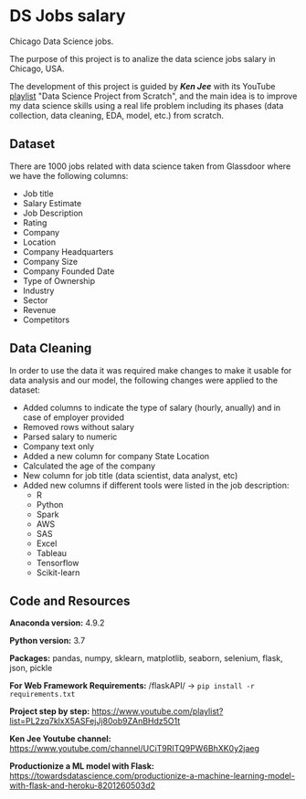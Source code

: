 # DS Jobs salary
Chicago Data Science jobs.

The purpose of this project is to analize the data science jobs salary in Chicago, USA. 

The development of this project is guided by ***Ken Jee*** with its YouTube [playlist](https://www.youtube.com/playlist?list=PL2zq7klxX5ASFejJj80ob9ZAnBHdz5O1t)
 "Data Science Project from Scratch", 
and the main idea is to improve my data science skills using a real life problem including its phases (data collection, data cleaning, EDA, model, etc.) from scratch.

## Dataset

There are 1000 jobs related with data science taken from Glassdoor where we have the following columns:

- Job title
- Salary Estimate
- Job Description
- Rating
- Company
- Location
- Company Headquarters
- Company Size
- Company Founded Date
- Type of Ownership
- Industry
- Sector
- Revenue
- Competitors

## Data Cleaning
In order to use the data it was required make changes to make it usable for data analysis and our model, the following changes were applied to the dataset:

* Added columns to indicate the type of salary (hourly, anually) and in case of employer provided
* Removed rows without salary
* Parsed salary to numeric
* Company text only
* Added a new column for company State Location
* Calculated the age of the company
* New column for job title (data scientist, data analyst, etc)
* Added new columns if different tools were listed in the job description:
  * R
  * Python
  * Spark
  * AWS
  * SAS
  * Excel
  * Tableau
  * Tensorflow
  * Scikit-learn

  

## Code and Resources

**Anaconda version:** 4.9.2

**Python version:** 3.7

**Packages:** pandas, numpy, sklearn, matplotlib, seaborn, selenium, flask, json, pickle

**For Web Framework Requirements:** /flaskAPI/ -> ``` pip install -r requirements.txt ```

**Project step by step:** https://www.youtube.com/playlist?list=PL2zq7klxX5ASFejJj80ob9ZAnBHdz5O1t

**Ken Jee Youtube channel:** https://www.youtube.com/channel/UCiT9RITQ9PW6BhXK0y2jaeg

**Productionize a ML model with Flask:** https://towardsdatascience.com/productionize-a-machine-learning-model-with-flask-and-heroku-8201260503d2
